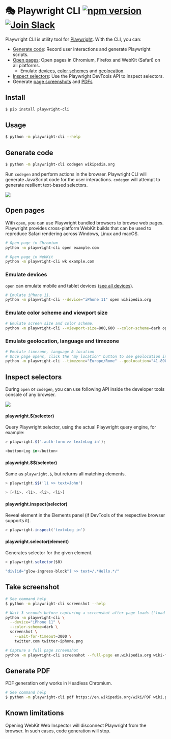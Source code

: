 # 🎭 Playwright CLI  [![npm version](https://img.shields.io/npm/v/playwright-cli.svg?style=flat)](https://www.npmjs.com/package/playwright-cli) [![Join Slack](https://img.shields.io/badge/join-slack-infomational)](https://join.slack.com/t/playwright/shared_invite/enQtOTEyMTUxMzgxMjIwLThjMDUxZmIyNTRiMTJjNjIyMzdmZDA3MTQxZWUwZTFjZjQwNGYxZGM5MzRmNzZlMWI5ZWUyOTkzMjE5Njg1NDg)

Playwright CLI is utility tool for [Playwright](https://github.com/Microsoft/playwright). With the CLI, you can:

* [Generate code](#generate-code): Record user interactions and generate Playwright scripts.
* [Open pages](#open-pages): Open pages in Chromium, Firefox and WebKit (Safari) on all platforms.
  * Emulate [devices](#emulate-devices), [color schemes](#emulate-color-scheme-and-viewport-size) and [geolocation](#emulate-geolocation-language-and-timezone).
* [Inspect selectors](#inspect-selectors): Use the Playwright DevTools API to inspect selectors.
* Generate [page screenshots](#take-screenshot) and [PDFs](#generate-pdf)

## Install

```sh
$ pip install playwright-cli
```

## Usage

```sh
$ python -m playwright-cli --help
```

## Generate code

```sh
$ python -m playwright-cli codegen wikipedia.org
```

Run `codegen` and perform actions in the browser. Playwright CLI will generate JavaScript code for the user interactions. `codegen` will attempt to generate resilient text-based selectors.

<img src="https://user-images.githubusercontent.com/284612/92536033-7e7ebe00-f1ed-11ea-9e1a-7cbd912e3391.gif">

## Open pages

With `open`, you can use Playwright bundled browsers to browse web pages. Playwright provides cross-platform WebKit builds that can be used to reproduce Safari rendering across Windows, Linux and macOS.

```sh
# Open page in Chromium
python -m playwright-cli open example.com
```

```sh
# Open page in WebKit
python -m playwright-cli wk example.com
```

### Emulate devices
`open` can emulate mobile and tablet devices ([see all devices](https://github.com/microsoft/playwright/blob/master/src/server/deviceDescriptors.ts)).

```sh
# Emulate iPhone 11.
python -m playwright-cli --device="iPhone 11" open wikipedia.org
```

### Emulate color scheme and viewport size
```sh
# Emulate screen size and color scheme.
python -m playwright-cli --viewport-size=800,600 --color-scheme=dark open twitter.com
```

### Emulate geolocation, language and timezone
```sh
# Emulate timezone, language & location
# Once page opens, click the "my location" button to see geolocation in action
python -m playwright-cli --timezone="Europe/Rome" --geolocation="41.890221,12.492348" --lang="it-IT" open maps.google.com
```

## Inspect selectors
During `open` or `codegen`, you can use following API inside the developer tools console of any browser.

<img src="https://user-images.githubusercontent.com/284612/92536317-37dd9380-f1ee-11ea-875d-daf1b206dd56.png">

#### playwright.$(selector)

Query Playwright selector, using the actual Playwright query engine, for example:

```js
> playwright.$('.auth-form >> text=Log in');

<button>Log in</button>
```

#### playwright.$$(selector)

Same as `playwright.$`, but returns all matching elements.

```js
> playwright.$$('li >> text=John')

> [<li>, <li>, <li>, <li>]
```

#### playwright.inspect(selector)

Reveal element in the Elements panel (if DevTools of the respective browser supports it).

```js
> playwright.inspect('text=Log in')
```

#### playwright.selector(element)

Generates selector for the given element.

```js
> playwright.selector($0)

"div[id="glow-ingress-block"] >> text=/.*Hello.*/"
```

## Take screenshot

```sh
# See command help
$ python -m playwright-cli screenshot --help
```

```sh
# Wait 3 seconds before capturing a screenshot after page loads ('load' event fires)
python -m playwright-cli \
  --device="iPhone 11" \
  --color-scheme=dark \
  screenshot \
    --wait-for-timeout=3000 \
    twitter.com twitter-iphone.png
```

```sh
# Capture a full page screenshot
python -m playwright-cli screenshot --full-page en.wikipedia.org wiki-full.png
```

## Generate PDF

PDF generation only works in Headless Chromium.

```sh
# See command help
$ python -m playwright-cli pdf https://en.wikipedia.org/wiki/PDF wiki.pdf
```

## Known limitations
Opening WebKit Web Inspector will disconnect Playwright from the browser. In such cases, code generation will stop.
